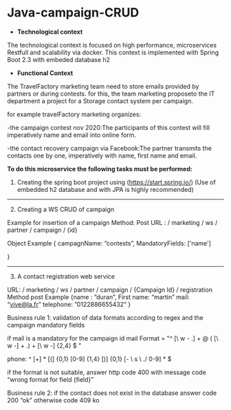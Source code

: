 # Java-campaign-CRUD

* **Technological context**

The technological context is focused on high performance, microservices Restfull and scalability via docker.
This context is implemented with Spring Boot 2.3 with embeded database h2

* **Functional Context**

The TravelFactory marketing team need to store emails provided by partners or during contests.
for this, the team marketing proposeto the IT department a project for a Storage contact system per campaign.

for example travelFactory marketing organizes:

-the campaign contest nov 2020:The participants of this contest will fill imperatively name and email into online form. 

-the contact recovery campaign via Facebook:The partner transmits the contacts one by one, imperatively with name, first name and email. 


**To do this microservice the following tasks must be performed:**

1.  Creating the spring boot project using (https://start.spring.io/)
(Use of embedded h2 database and with JPA is highly recommended)


-------------------------------------------------------------


2.  Creating a WS CRUD of campaign

Example for insertion of a campaign
Method: Post 
URL : / marketing / ws / partner / campaign / {id}

Object Example
{
campagnName: ”contests”,
MandatoryFields: ['name']

}


-------------------------------------------------------------



3.  A contact registration web service

URL: / marketing / ws / partner / campaign / {Campaign Id} / registration
Method post
Example
{name : ”duran”,
First name: “martin”
mail: “vive@la.fr”
telephone: ”0122886655432”
}


Business rule 1: validation of data formats according to regex and the campaign mandatory fields

if mail is a mandatory for the campaign id
mail Format = "^ [\ w - \.] + @ ( [\ w -] + \.) + [\ w -] {2,4} $ "

phone: ^ [+] * [(] {0,1} [0-9] {1,4} [)] {0,1} [- \ s \ ./ 0-9] * $

if the format is not suitable, answer http code 400 with message code “wrong format for field {field}”

Business rule 2: if the contact does not exist in the database 
answer code 200 “ok”
otherwise code 409 ko
